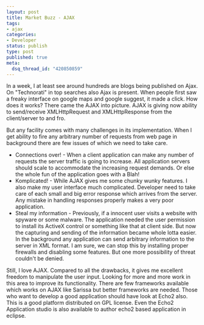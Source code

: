 ```yaml
--- 
layout: post
title: Market Buzz - AJAX
tags: 
- ajax
categories:
- Developer
status: publish
type: post
published: true
meta: 
  dsq_thread_id: "420850859"
---
```

In a week, I at least see around hundreds are blogs being published on Ajax. On "Technorati" in top searches also Ajax is present. When people first saw a freaky interface on google maps and google suggest, it made a click. How does it works? There came the AJAX into picture. AJAX is giving now ability to send/receive XMLHttpRequest and XMLHttpResponse from the client/server to and fro.

But any facility comes with many challenges in its implementation. When I get ability to fire any arbitrary number of requests from web page in background there are few issues of which we need to take care.

* Connections over! - When a client application can make any number of requests the server traffic is going to increase. All application servers should scale to accommodate the increasing request demands. Or else the whole fun of the application goes with a Blah!
* Komplicated! - While AJAX gives me some chunky wunky features. I also make my user interface much complicated. Developer need to take care of each small and big error response which arrives from the server. Any mistake in handling responses properly makes a very poor application.
* Steal my information - Previously, if a innocent user visits a website with spyware or some malware. The application needed the user permission to install its ActiveX control or something like that at client side. But now the capturing and sending of the information became whole lotta easier. In the background any application can send arbitrary information to the server in XML format. I am sure, we can stop this by installing proper firewalls and disabling some features. But one more possibility of threat couldn't be denied.

Still, I love AJAX. Compared to all the drawbacks, it gives me excellent freedom to manipulate the user input. Looking for more and more work in this area to improve its functionality. There are few frameworks available which works on AJAX like Sarissa but better frameworks are needed. Those who want to develop a good application should have look at Echo2 also. This is a good platform distributed on GPL license. Even the Echo2 Application studio is also available to author echo2 based application in eclipse.
